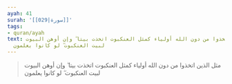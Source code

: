 ```yaml
---
ayah: 41
surah: '[[029|سورة]]'
tags:
- quran/ayah
text: مثل الذين اتخذوا من دون الله أولياء كمثل العنكبوت اتخذت بيتا ۖ وإن أوهن البيوت
  لبيت العنكبوت ۖ لو كانوا يعلمون
---
```

> مثل الذين اتخذوا من دون الله أولياء كمثل العنكبوت اتخذت بيتا ۖ وإن أوهن البيوت لبيت العنكبوت ۖ لو كانوا يعلمون
